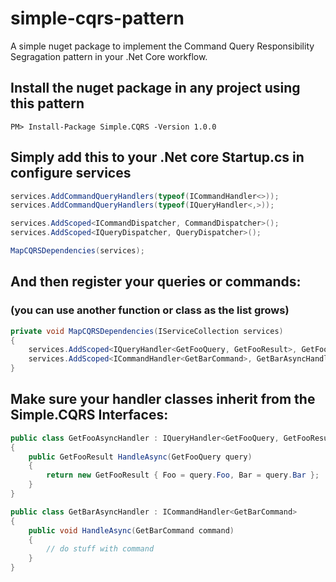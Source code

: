 # simple-cqrs-pattern
A simple nuget package to implement the Command Query Responsibility Segragation pattern in your .Net Core workflow.

## Install the nuget package in any project using this pattern
```
PM> Install-Package Simple.CQRS -Version 1.0.0
```

## Simply add this to your .Net core Startup.cs in configure services

```C#
services.AddCommandQueryHandlers(typeof(ICommandHandler<>));
services.AddCommandQueryHandlers(typeof(IQueryHandler<,>));

services.AddScoped<ICommandDispatcher, CommandDispatcher>();
services.AddScoped<IQueryDispatcher, QueryDispatcher>();

MapCQRSDependencies(services);
```

## And then register your queries or commands:
### (you can use another function or class as the list grows)

```C#
private void MapCQRSDependencies(IServiceCollection services)
{
    services.AddScoped<IQueryHandler<GetFooQuery, GetFooResult>, GetFooAsyncHandler>();
    services.AddScoped<ICommandHandler<GetBarCommand>, GetBarAsyncHandler>();
}
```

## Make sure your handler classes inherit from the Simple.CQRS Interfaces:

```C#
public class GetFooAsyncHandler : IQueryHandler<GetFooQuery, GetFooResult>
{
    public GetFooResult HandleAsync(GetFooQuery query)
    {
        return new GetFooResult { Foo = query.Foo, Bar = query.Bar };
    }
}
```

```C#
public class GetBarAsyncHandler : ICommandHandler<GetBarCommand>
{
    public void HandleAsync(GetBarCommand command)
    {
        // do stuff with command
    }
}
```
